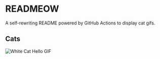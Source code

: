 # READMEOW

A self-rewriting README powered by GitHub Actions to display cat gifs.

## Cats

![White Cat Hello GIF](https://media1.giphy.com/media/v1.Y2lkPTlhY2QwMmRheGM1Zm5xenN4ZTFuNWU3N2FlcHJjemx3ZTA0Y3VyOHN3Zm5sanVlcCZlcD12MV9naWZzX3NlYXJjaCZjdD1n/vFKqnCdLPNOKc/200.gif)
